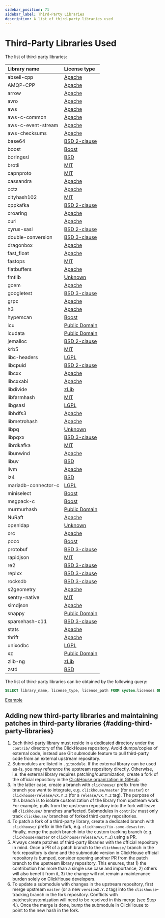 ```yaml
---
sidebar_position: 71
sidebar_label: Third-Party Libraries
description: A list of third-party libraries used
---
```


# Third-Party Libraries Used

The list of third-party libraries:

| Library name | License type |
|:-|:-|
| abseil-cpp | [Apache](https://github.com/ClickHouse-Extras/abseil-cpp/blob/4f3b686f86c3ebaba7e4e926e62a79cb1c659a54/LICENSE) |
| AMQP-CPP | [Apache](https://github.com/ClickHouse-Extras/AMQP-CPP/blob/1a6c51f4ac51ac56610fa95081bd2f349911375a/LICENSE) |
| arrow | [Apache](https://github.com/ClickHouse-Extras/arrow/blob/078e21bad344747b7656ef2d7a4f7410a0a303eb/LICENSE.txt) |
| avro | [Apache](https://github.com/ClickHouse-Extras/avro/blob/e43c46e87fd32eafdc09471e95344555454c5ef8/LICENSE.txt) |
| aws | [Apache](https://github.com/ClickHouse-Extras/aws-sdk-cpp/blob/7d48b2c8193679cc4516e5bd68ae4a64b94dae7d/LICENSE.txt) |
| aws-c-common | [Apache](https://github.com/ClickHouse-Extras/aws-c-common/blob/736a82d1697c108b04a277e66438a7f4e19b6857/LICENSE) |
| aws-c-event-stream | [Apache](https://github.com/ClickHouse-Extras/aws-c-event-stream/blob/3bc33662f9ccff4f4cbcf9509cc78c26e022fde0/LICENSE) |
| aws-checksums | [Apache](https://github.com/ClickHouse-Extras/aws-checksums/blob/519d6d9093819b6cf89ffff589a27ef8f83d0f65/LICENSE) |
| base64 | [BSD 2-clause](https://github.com/ClickHouse-Extras/Turbo-Base64/blob/af9b331f2b4f30b41c70f3a571ff904a8251c1d3/LICENSE) |
| boost | [Boost](https://github.com/ClickHouse-Extras/boost/blob/9cf09dbfd55a5c6202dedbdf40781a51b02c2675/LICENSE_1_0.txt) |
| boringssl | [BSD](https://github.com/ClickHouse-Extras/boringssl/blob/a6a2e2ab3e44d97ce98e51c558e989f211de7eb3/LICENSE) |
| brotli | [MIT](https://github.com/google/brotli/blob/63be8a99401992075c23e99f7c84de1c653e39e2/LICENSE) |
| capnproto | [MIT](https://github.com/capnproto/capnproto/blob/a00ccd91b3746ef2ab51d40fe3265829949d1ace/LICENSE) |
| cassandra | [Apache](https://github.com/ClickHouse-Extras/cpp-driver/blob/eb9b68dadbb4417a2c132ad4a1c2fa76e65e6fc1/LICENSE.txt) |
| cctz | [Apache](https://github.com/ClickHouse-Extras/cctz/blob/c0f1bcb97fd2782f7c3f972fadd5aad5affac4b8/LICENSE.txt) |
| cityhash102 | [MIT](https://github.com/ClickHouse/ClickHouse/blob/master/contrib/cityhash102/COPYING) |
| cppkafka | [BSD 2-clause](https://github.com/mfontanini/cppkafka/blob/5a119f689f8a4d90d10a9635e7ee2bee5c127de1/LICENSE) |
| croaring | [Apache](https://github.com/RoaringBitmap/CRoaring/blob/2c867e9f9c9e2a3a7032791f94c4c7ae3013f6e0/LICENSE) |
| curl | [Apache](https://github.com/curl/curl/blob/3b8bbbbd1609c638a3d3d0acb148a33dedb67be3/docs/LICENSE-MIXING.md) |
| cyrus-sasl | [BSD 2-clause](https://github.com/ClickHouse-Extras/cyrus-sasl/blob/e6466edfd638cc5073debe941c53345b18a09512/COPYING) |
| double-conversion | [BSD 3-clause](https://github.com/google/double-conversion/blob/cf2f0f3d547dc73b4612028a155b80536902ba02/LICENSE) |
| dragonbox | [Apache](https://github.com/ClickHouse-Extras/dragonbox/blob/923705af6fd953aa948fc175f6020b15f7359838/LICENSE-Apache2-LLVM) |
| fast_float | [Apache](https://github.com/fastfloat/fast_float/blob/7eae925b51fd0f570ccd5c880c12e3e27a23b86f/LICENSE) |
| fastops | [MIT](https://github.com/ClickHouse-Extras/fastops/blob/88752a5e03cf34639a4a37a4b41d8b463fffd2b5/LICENSE) |
| flatbuffers | [Apache](https://github.com/ClickHouse-Extras/flatbuffers/blob/eb3f827948241ce0e701516f16cd67324802bce9/LICENSE.txt) |
| fmtlib | [Unknown](https://github.com/fmtlib/fmt/blob/c108ee1d590089ccf642fc85652b845924067af2/LICENSE.rst) |
| gcem | [Apache](https://github.com/kthohr/gcem/blob/8d4f1b5d76ea8f6ff12f3f4f34cda45424556b00/LICENSE) |
| googletest | [BSD 3-clause](https://github.com/google/googletest/blob/e7e591764baba0a0c3c9ad0014430e7a27331d16/LICENSE) |
| grpc | [Apache](https://github.com/ClickHouse-Extras/grpc/blob/60c986e15cae70aade721d26badabab1f822fdd6/LICENSE) |
| h3 | [Apache](https://github.com/ClickHouse-Extras/h3/blob/c7f46cfd71fb60e2fefc90e28abe81657deff735/LICENSE) |
| hyperscan | [Boost](https://github.com/ClickHouse-Extras/hyperscan/blob/e9f08df0213fc637aac0a5bbde9beeaeba2fe9fa/LICENSE) |
| icu | [Public Domain](https://github.com/unicode-org/icu/blob/a56dde820dc35665a66f2e9ee8ba58e75049b668/icu4c/LICENSE) |
| icudata | [Public Domain](https://github.com/ClickHouse-Extras/icudata/blob/72d9a4a7febc904e2b0a534ccb25ae40fac5f1e5/LICENSE) |
| jemalloc | [BSD 2-clause](https://github.com/ClickHouse-Extras/jemalloc/blob/e6891d9746143bf2cf617493d880ba5a0b9a3efd/COPYING) |
| krb5 | [MIT](https://github.com/ClickHouse-Extras/krb5/blob/5149dea4e2be0f67707383d2682b897c14631374/src/lib/gssapi/LICENSE) |
| libc-headers | [LGPL](https://github.com/ClickHouse-Extras/libc-headers/blob/a720b7105a610acbd7427eea475a5b6810c151eb/LICENSE) |
| libcpuid | [BSD 2-clause](https://github.com/ClickHouse-Extras/libcpuid/blob/8db3b8d2d32d22437f063ce692a1b9bb15e42d18/COPYING) |
| libcxx | [Apache](https://github.com/ClickHouse-Extras/libcxx/blob/2fa892f69acbaa40f8a18c6484854a6183a34482/LICENSE.TXT) |
| libcxxabi | [Apache](https://github.com/ClickHouse-Extras/libcxxabi/blob/df8f1e727dbc9e2bedf2282096fa189dc3fe0076/LICENSE.TXT) |
| libdivide | [zLib](https://github.com/ClickHouse/ClickHouse/blob/master/contrib/libdivide/LICENSE.txt) |
| libfarmhash | [MIT](https://github.com/ClickHouse/ClickHouse/blob/master/contrib/libfarmhash/COPYING) |
| libgsasl | [LGPL](https://github.com/ClickHouse-Extras/libgsasl/blob/383ee28e82f69fa16ed43b48bd9c8ee5b313ab84/LICENSE) |
| libhdfs3 | [Apache](https://github.com/ClickHouse-Extras/libhdfs3/blob/095b9d48b400abb72d967cb0539af13b1e3d90cf/LICENSE.txt) |
| libmetrohash | [Apache](https://github.com/ClickHouse/ClickHouse/blob/master/contrib/libmetrohash/LICENSE) |
| libpq | [Unknown](https://github.com/ClickHouse-Extras/libpq/blob/e071ea570f8985aa00e34f5b9d50a3cfe666327e/COPYRIGHT) |
| libpqxx | [BSD 3-clause](https://github.com/ClickHouse-Extras/libpqxx/blob/357608d11b7a1961c3fb7db2ef9a5dbb2e87da77/COPYING) |
| librdkafka | [MIT](https://github.com/ClickHouse-Extras/librdkafka/blob/b8554f1682062c85ba519eb54ef2f90e02b812cb/LICENSE.murmur2) |
| libunwind | [Apache](https://github.com/ClickHouse-Extras/libunwind/blob/6b816d2fba3991f8fd6aaec17d92f68947eab667/LICENSE.TXT) |
| libuv | [BSD](https://github.com/ClickHouse-Extras/libuv/blob/e2e9b7e9f978ce8a1367b5fe781d97d1ce9f94ab/LICENSE) |
| llvm | [Apache](https://github.com/ClickHouse-Extras/llvm/blob/e5751459412bce1391fb7a2e9bbc01e131bf72f1/llvm/LICENSE.TXT) |
| lz4 | [BSD](https://github.com/lz4/lz4/blob/f39b79fb02962a1cd880bbdecb6dffba4f754a11/LICENSE) |
| mariadb-connector-c | [LGPL](https://github.com/ClickHouse-Extras/mariadb-connector-c/blob/5f4034a3a6376416504f17186c55fe401c6d8e5e/COPYING.LIB) |
| miniselect | [Boost](https://github.com/danlark1/miniselect/blob/be0af6bd0b6eb044d1acc4f754b229972d99903a/LICENSE_1_0.txt) |
| msgpack-c | [Boost](https://github.com/msgpack/msgpack-c/blob/46684265d50b5d1b062d4c5c428ba08462844b1d/LICENSE_1_0.txt) |
| murmurhash | [Public Domain](https://github.com/ClickHouse/ClickHouse/blob/master/contrib/murmurhash/LICENSE) |
| NuRaft | [Apache](https://github.com/ClickHouse-Extras/NuRaft/blob/7ecb16844af6a9c283ad432d85ecc2e7d1544676/LICENSE) |
| openldap | [Unknown](https://github.com/ClickHouse-Extras/openldap/blob/0208811b6043ca06fda8631a5e473df1ec515ccb/LICENSE) |
| orc | [Apache](https://github.com/ClickHouse-Extras/orc/blob/0a936f6bbdb9303308973073f8623b5a8d82eae1/LICENSE) |
| poco | [Boost](https://github.com/ClickHouse-Extras/poco/blob/7351c4691b5d401f59e3959adfc5b4fa263b32da/LICENSE) |
| protobuf | [BSD 3-clause](https://github.com/ClickHouse-Extras/protobuf/blob/75601841d172c73ae6bf4ce8121f42b875cdbabd/LICENSE) |
| rapidjson | [MIT](https://github.com/ClickHouse-Extras/rapidjson/blob/c4ef90ccdbc21d5d5a628d08316bfd301e32d6fa/bin/jsonschema/LICENSE) |
| re2 | [BSD 3-clause](https://github.com/google/re2/blob/13ebb377c6ad763ca61d12dd6f88b1126bd0b911/LICENSE) |
| replxx | [BSD 3-clause](https://github.com/ClickHouse-Extras/replxx/blob/c81be6c68b146f15f2096b7ef80e3f21fe27004c/LICENSE.md) |
| rocksdb | [BSD 3-clause](https://github.com/ClickHouse-Extras/rocksdb/blob/b6480c69bf3ab6e298e0d019a07fd4f69029b26a/LICENSE.leveldb) |
| s2geometry | [Apache](https://github.com/ClickHouse-Extras/s2geometry/blob/20ea540d81f4575a3fc0aea585aac611bcd03ede/LICENSE) |
| sentry-native | [MIT](https://github.com/ClickHouse-Extras/sentry-native/blob/94644e92f0a3ff14bd35ed902a8622a2d15f7be4/LICENSE) |
| simdjson | [Apache](https://github.com/simdjson/simdjson/blob/8df32cea3359cb30120795da6020b3b73da01d38/LICENSE) |
| snappy | [Public Domain](https://github.com/google/snappy/blob/3f194acb57e0487531c96b97af61dcbd025a78a3/COPYING) |
| sparsehash-c11 | [BSD 3-clause](https://github.com/sparsehash/sparsehash-c11/blob/cf0bffaa456f23bc4174462a789b90f8b6f5f42f/LICENSE) |
| stats | [Apache](https://github.com/kthohr/stats/blob/b6dd459c10a88c7ea04693c007e9e35820c5d9ad/LICENSE) |
| thrift | [Apache](https://github.com/apache/thrift/blob/010ccf0a0c7023fea0f6bf4e4078ebdff7e61982/LICENSE) |
| unixodbc | [LGPL](https://github.com/ClickHouse-Extras/UnixODBC/blob/b0ad30f7f6289c12b76f04bfb9d466374bb32168/COPYING) |
| xz | [Public Domain](https://github.com/xz-mirror/xz/blob/869b9d1b4edd6df07f819d360d306251f8147353/COPYING) |
| zlib-ng | [zLib](https://github.com/ClickHouse-Extras/zlib-ng/blob/6a5e93b9007782115f7f7e5235dedc81c4f1facb/LICENSE.md) |
| zstd | [BSD](https://github.com/facebook/zstd/blob/a488ba114ec17ea1054b9057c26a046fc122b3b6/LICENSE) |

The list of third-party libraries can be obtained by the following query:

``` sql
SELECT library_name, license_type, license_path FROM system.licenses ORDER BY library_name COLLATE 'en';
```

[Example](https://play.clickhouse.com/play?user=play#U0VMRUNUIGxpYnJhcnlfbmFtZSwgbGljZW5zZV90eXBlLCBsaWNlbnNlX3BhdGggRlJPTSBzeXN0ZW0ubGljZW5zZXMgT1JERVIgQlkgbGlicmFyeV9uYW1lIENPTExBVEUgJ2VuJw==)

## Adding new third-party libraries and maintaining patches in third-party libraries {#adding-third-party-libraries}

1. Each third-party library must reside in a dedicated directory under the `contrib/` directory of the ClickHouse repository. Avoid dumps/copies of external code, instead use Git submodule feature to pull third-party code from an external upstream repository.
2. Submodules are listed in `.gitmodule`. If the external library can be used as-is, you may reference the upstream repository directly. Otherwise, i.e. the external library requires patching/customization, create a fork of the official repository in the [ClickHouse organization in GitHub](https://github.com/ClickHouse).
3. In the latter case, create a branch with `clickhouse/` prefix from the branch you want to integrate, e.g. `clickhouse/master` (for `master`) or `clickhouse/release/vX.Y.Z` (for a `release/vX.Y.Z` tag). The purpose of this branch is to isolate customization of the library from upstream work. For example, pulls from the upstream repository into the fork will leave all `clickhouse/` branches unaffected. Submodules in `contrib/` must only track `clickhouse/` branches of forked third-party repositories.
4. To patch a fork of a third-party library, create a dedicated branch with `clickhouse/` prefix in the fork, e.g. `clickhouse/fix-some-desaster`. Finally, merge the patch branch into the custom tracking branch (e.g. `clickhouse/master` or `clickhouse/release/vX.Y.Z`) using a PR.
5. Always create patches of third-party libraries with the official repository in mind. Once a PR of a patch branch to the `clickhouse/` branch in the fork repository is done and the submodule version in ClickHouse official repository is bumped, consider opening another PR from the patch branch to the upstream library repository. This ensures, that 1) the contribution has more than a single use case and importance, 2) others will also benefit from it, 3) the change will not remain a maintenance burden solely on ClickHouse developers.
9. To update a submodule with changes in the upstream repository, first merge upstream `master` (or a new `versionX.Y.Z` tag) into the `clickhouse`-tracking branch in the fork repository. Conflicts with patches/customization will need to be resolved in this merge (see Step 4.). Once the merge is done, bump the submodule in ClickHouse to point to the new hash in the fork.

